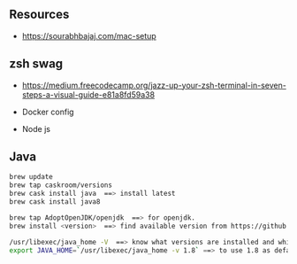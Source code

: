 Resources
---
* https://sourabhbajaj.com/mac-setup

zsh swag
----  
* https://medium.freecodecamp.org/jazz-up-your-zsh-terminal-in-seven-steps-a-visual-guide-e81a8fd59a38 


* Docker config


* Node js


Java
---
```sh
brew update
brew tap caskroom/versions 
brew cask install java  ==> install latest
brew cask install java8 

brew tap AdoptOpenJDK/openjdk  ==> for openjdk. 
brew install <version>  ==> find available version from https://github.com/AdoptOpenJDK/homebrew-openjdk  

/usr/libexec/java_home -V  ==> know what versions are installed and which one is current default.
export JAVA_HOME=`/usr/libexec/java_home -v 1.8` ==> to use 1.8 as default. add this export JAVA_HOME into shell init to make is persistance. 
```




